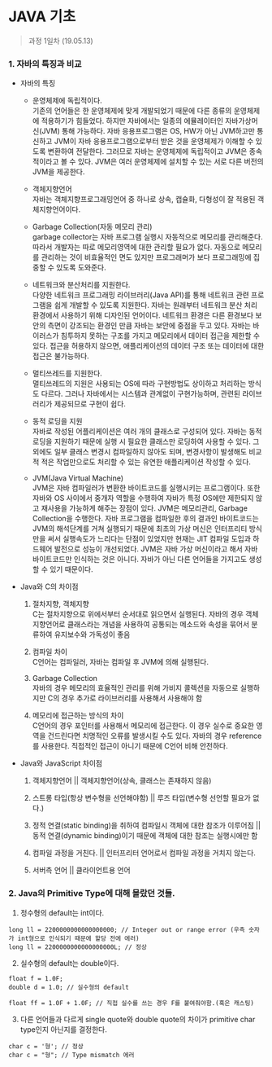 JAVA 기초
=========
> 과정 1일차 (19.05.13)

### 1. 자바의 특징과 비교

- 자바의 특징
    - 운영체제에 독립적이다.
        <br>기존의 언어들은 한 운영체제에 맞게 개발되었기 때문에 다른 종류의 운영체제에 적용하기가 힘들었다. 하지만 자바에서는 일종의 에뮬레이터인 자바가상머신(JVM) 통해 가능하다. 자바 응용프로그램은 OS, HW가 아닌 JVM하고만 통신하고 JVM이 자바 응용프로그램으로부터 받은 것을 운영체제가 이해할 수 있도록 변환하여 전달한다. 그러므로 자바는 운영체제에 독립적이고 JVM은 종속적이라고 볼 수 있다. JVM은 여러 운영체제에 설치할 수 있는 서로 다른 버전의 JVM을 제공한다.

    - 객체지향언어
        <br>자바는 객체지향프로그래밍언어 중 하나로 상속, 캡슐화, 다형성이 잘 적용된 객체지향언어이다.

    - Garbage Collection(자동 메모리 관리)
        <br>garbage collector는 자바 프로그램 실행시 자동적으로 메모리를 관리해준다. 따라서 개발자는 따로 메모리영역에 대한 관리할 필요가 없다. 자동으로 메모리를 관리하는 것이 비효율적인 면도 있지만 프로그래머가 보다 프로그래밍에 집중할 수 있도록 도와준다.

    - 네트워크와 분산처리를 지원한다.
        <br>다양한 네트워크 프로그래밍 라이브러리(Java API)를 통해 네트워크 관련 프로그램을 쉽게 개발할 수 있도록 지원한다. 
        자바는 원래부터 네트워크 분산 처리 환경에서 사용하기 위해 디자인된 언어이다. 네트워크 환경은 다른 환경보다 보안의 측면이 강조되는 환경인 만큼 자바는 보안에 중점을 두고 있다. 자바는 바이러스가 침투하지 못하는 구조를 가지고 메모리에서 데이터 접근을 제한할 수 있다. 접근을 허용하지 않으면, 애플리케이션의 데이터 구조 또는 데이터에 대한 접근은 불가능하다.

    - 멀티쓰레드를 지원한다.
        <br>멀티쓰레드의 지원은 사용되는 OS에 따라 구현방법도 상이하고 처리하는 방식도 다르다. 그러나 자바에서는 시스템과 관계없이 구현가능하며, 관련된 라이브러리가 제공되므로 구현이 쉽다.

    - 동적 로딩을 지원 
        <br>자바로 작성된 어플리케이션은 여러 개의 클래스로 구성되어 있다. 자바는 동적 로딩을 지원하기 때문에 실행 시 필요한 클래스만 로딩하여 사용할 수 있다. 그 외에도 일부 클래스 변경시 컴파일하지 않아도 되며, 변경사항이 발생해도 비교적 적은 작업만으로도 처리할 수 있는 유연한 애플리케이션 작성할 수 있다.

    - JVM(Java Virtual Machine)
        <br>JVM은 자바 컴파일러가 변환한 바이트코드를 실행시키는 프로그램이다. 또한 자바와 OS 사이에서 중개자 역할을 수행하여 자바가 특정 OS에만 제한되지 않고 재사용을 가능하게 해주는 장점이 있다. JVM은 메모리관리, Garbage Collection을 수행한다.
        자바 프로그램을 컴파일한 후의 결과인 바이트코드는 JVM의 해석단계를 거쳐 실행되기 때문에 최초의 가상 머신은 인터프리티 방식만을 써서 실행속도가 느리다는 단점이 있었지만 현재는 JIT 컴파일 도입과 하드웨어 발전으로 성능이 개선되었다.
        JVM은 자바 가상 머신이라고 해서 자바 바이트코드만 인식하는 것은 아니다. 자바가 아닌 다른 언어들을 가지고도 생성할 수 있기 때문이다.

- Java와 C의 차이점
    1.	절차지향, 객체지향
    <br>C는 절차지향으로 위에서부터 순서대로 읽으면서 실행된다.
    자바의 경우 객체지향언어로 클래스라는 개념을 사용하여 공통되는 메소드와 속성을 묶어서 분류하여 유지보수와 가독성이 좋음
    
    2.	컴파일 차이
    <br>C언어는 컴파일러, 자바는 컴파일 후 JVM에 의해 실행된다.
    
    3.	Garbage Collection
    <br>자바의 경우 메모리의 효율적인 관리를 위해 가비지 콜렉션을 자동으로 실행하지만 C의 경우 추가로 라이브러리를 사용해서 사용해야 함

    4.	메모리에 접근하는 방식의 차이
    <br>C언어의 경우 포인터를 사용해서 메모리에 접근한다. 이 경우 실수로 중요한 영역을 건드린다면 치명적인 오류를 발생시킬 수도 있다. 자바의 경우 reference를 사용한다. 직접적인 접근이 아니기 때문에 C언어 비해 안전하다.

- Java와 JavaScript 차이점

    1. 객체지향언어 || 객체지향언어(상속, 클래스는 존재하지 않음)
    
    2. 스트롱 타입(항상 변수형을 선언해야함) || 루즈 타입(변수형 선언할 필요가 없다.)
    
    3. 정적 연결(static binding)을 취하여 컴파일시 객체에 대한 참조가 이루어짐 || 동적 연결(dynamic binding)이기 때문에 객체에 대한 참조는 실행시에만 함
    
    4. 컴파일 과정을 거친다. || 인터프리터 언어로서 컴파일 과정을 거치지 않는다.

    5. 서버측 언어 || 클라이언트용 언어


### 2. Java의 Primitive Type에 대해 몰랐던 것들.

1. 정수형의 default는 int이다.
<pre><code>long ll = 2200000000000000000; // Integer out or range error (우측 숫자가 int형으로 인식되기 때문에 할당 전에 에러)
long ll = 2200000000000000000L; // 정상
</code></pre>

2. 실수형의 default는 double이다.
<pre><code>float f = 1.0F; 
double d = 1.0; // 실수형의 default

float ff = 1.0F + 1.0F; // 직접 실수를 쓰는 경우 F를 붙여줘야함.(혹은 캐스팅)
</code></pre>

3. 다른 언어들과 다르게 single quote와 double quote의 차이가 primitive char type인지 아닌지를 결정한다.
<pre><code>char c = '형'; // 정상
char c = "형"; // Type mismatch 에러
</code></pre>
